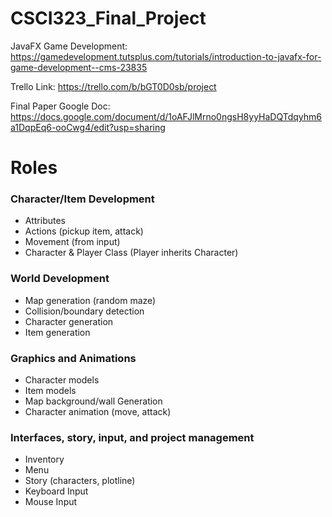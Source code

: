 # CSCI323_Final_Project

JavaFX Game Development: https://gamedevelopment.tutsplus.com/tutorials/introduction-to-javafx-for-game-development--cms-23835

Trello Link: https://trello.com/b/bGT0D0sb/project

Final Paper Google Doc: https://docs.google.com/document/d/1oAFJlMrno0ngsH8yyHaDQTdqyhm6a1DqpEq6-ooCwg4/edit?usp=sharing

# Roles
### Character/Item Development
- Attributes
- Actions (pickup item, attack)
- Movement (from input)
- Character & Player Class (Player inherits Character)
### World Development
- Map generation (random maze)
- Collision/boundary detection
- Character generation
- Item generation
### Graphics and Animations
- Character models
- Item models
- Map background/wall Generation
- Character animation (move, attack)
### Interfaces, story, input, and project management
- Inventory
- Menu
- Story (characters, plotline)
- Keyboard Input
- Mouse Input

